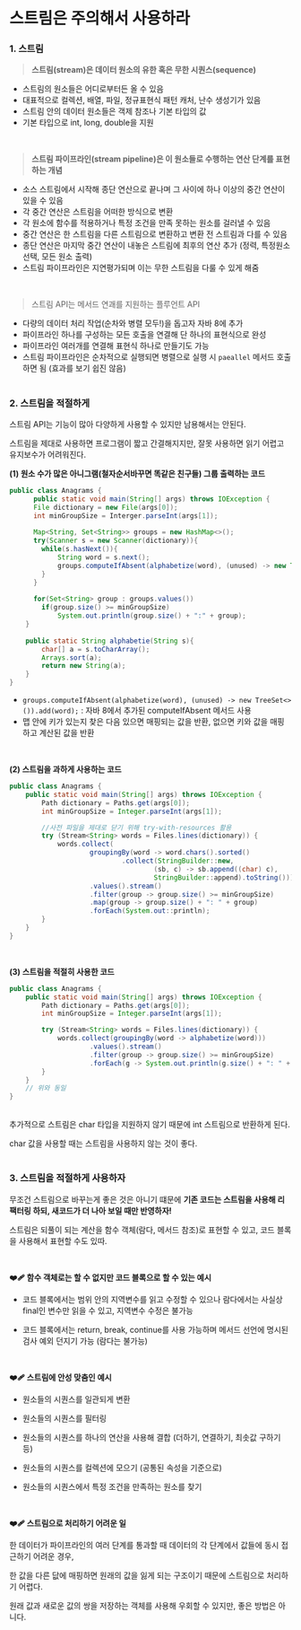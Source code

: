 # 스트림은 주의해서 사용하라

### 1. 스트림

> __스트림(stream)은 데이터 원소의 유한 혹은 무한 시퀀스(sequence)__

- 스트림의 원소들은 어디로부터든 올 수 있음
- 대표적으로 컬렉션, 배열, 파일, 정규표현식 패턴 캐처, 난수 생성기가 있음
- 스트림 안의 데이터 원소들은 객제 참조나 기본 타입의 값
- 기본 타입으로 int, long, double을 지원

<br>

> __스트림 파이프라인(stream pipeline)은 이 원소들로 수행하는 연산 단계를 표현하는 개념__

- 소스 스트림에서 시작해 종단 연산으로 끝나며 그 사이에 하나 이상의 중간 연산이 있을 수 있음
- 각 중간 연산은 스트림을 어떠한 방식으로 변환
- 각 원소에 함수를 적용하거나 특정 조건을 만족 못하는 원소를 걸러낼 수 있음
- 중간 연산은 한 스트림을 다른 스트림으로 변환하고 변환 전 스트림과 다를 수 있음
- 종단 연산은 마지막 중간 연산이 내놓은 스트림에 최후의 연산 추가 (정력, 특정원소 선택, 모든 원소 출력)
- 스트림 파이프라인은 지연평가되며 이는 무한 스트림을 다룰 수 있게 해줌


<br>

> 스트림 API는 메서드 연괘를 지원하는 플루언트 API

- 다량의 데이터 처리 작업(순차와 병렬 모두!)을 돕고자 자바 8에 추가
- 파이프라인 하나를 구성하는 모든 호출을 연결해 단 하나의 표현식으로 완성
- 파이프라인 여러개를 연결해 표현식 하나로 만들기도 가능
- 스트림 파이프라인은 순차적으로 실행되면 병렬으로 실행 시 `paeallel` 메서드 호출하면 됨 (효과를 보기 쉽진 않음)

#
### 2. 스트림을 적절하게 
스트림 API는 기능이 많아 다양하게 사용할 수 있지만 남용해서는 안된다.

스트림을 제대로 사용하면 프로그램이 짧고 간결해지지만, 잘못 사용하면 읽기 어렵고 유지보수가 어려워진다.

__(1) 원소 수가 많은 아니그램(철자순서바꾸면 똑같은 친구들) 그룹 출력하는 코드__
```java
public class Anagrams {
	  public static void main(String[] args) throws IOException {
      File dictionary = new File(args[0]);
      int minGroupSize = Interger.parseInt(args[1]);
      
      Map<String, Set<String>> groups = new HashMap<>();
      try(Scanner s = new Scanner(dictionary)){
      	while(s.hasNext()){
        	String word = s.next();
            groups.computeIfAbsent(alphabetize(word), (unused) -> new TreeSet<>()).add(word);
        }
      }
      
      for(Set<String> group : groups.values())
      	if(group.size() >= minGroupSize)
        	System.out.println(group.size() + ":" + group);
    }
    
    public static String alphabetie(String s){
    	char[] a = s.toCharArray();
        Arrays.sort(a);
        return new String(a);
    }
}
```
- `groups.computeIfAbsent(alphabetize(word), (unused) -> new TreeSet<>()).add(word);` : 자바 8에서 추가된 computeIfAbsent 메서드 사용
- 맵 안에 키가 있는지 찾은 다음 있으면 매핑되는 값을 반환, 없으면 키와 값을 매핑하고 계산된 값을 반환

<br>

__(2) 스트림을 과하게 사용하는 코드__
```java
public class Anagrams {
    public static void main(String[] args) throws IOException {
        Path dictionary = Paths.get(args[0]);
        int minGroupSize = Integer.parseInt(args[1]);

        //사전 파일을 제대로 닫기 위해 try-with-resources 활용
        try (Stream<String> words = Files.lines(dictionary)) {
            words.collect(
                    groupingBy(word -> word.chars().sorted()
                            .collect(StringBuilder::new,
                                    (sb, c) -> sb.append((char) c),
                                    StringBuilder::append).toString()))
                    .values().stream()
                    .filter(group -> group.size() >= minGroupSize)
                    .map(group -> group.size() + ": " + group)
                    .forEach(System.out::println);
        }
    }
}
```

<br>

__(3) 스트림을 적절히 사용한 코드__

```java
public class Anagrams {
    public static void main(String[] args) throws IOException {
        Path dictionary = Paths.get(args[0]);
        int minGroupSize = Integer.parseInt(args[1]);

        try (Stream<String> words = Files.lines(dictionary)) {
            words.collect(groupingBy(word -> alphabetize(word)))
                    .values().stream()
                    .filter(group -> group.size() >= minGroupSize)
                    .forEach(g -> System.out.println(g.size() + ": " + g));
        }
    }
    // 위와 동일
}
```

<br>
추가적으로 스트림은 char 타입을 지원하지 않기 때문에 int 스트림으로 반환하게 된다.

char 값을 사용할 때는 스트림을 사용하지 않는 것이 좋다.


#
### 3. 스트림을 적절하게 사용하자

무조건 스트림으로 바꾸는게 좋은 것은 아니기 떄문에 __기존 코드는 스트림을 사용해 리팩터링 하되, 새코드가 더 나아 보일 때만 반영하자!__

스트림은 되풀이 되는 계산을 함수 객체(람다, 메서드 참조)로 표현할 수 있고, 코드 블록을 사용해서 표현할 수도 있따.

<br>

__❤️‍🩹 함수 객체로는 할 수 없지만 코드 블록으로 할 수 있는 예시__

- 코드 블록에서는 범위 안의 지역변수를 읽고 수정할 수 있으나 람다에서는 사실상 final인 변수만 읽을 수 있고, 지역변수 수정은 불가능

- 코드 블록에서는 return, break, continue를 사용 가능하며 메서드 선언에 명시된 검사 예외 던지기 가능 (람다는 불가능)


<br>

__❤️‍🩹 스트림에 안성 맞춤인 예시__

- 원소들의 시퀀스를 일관되게 변환

- 원소들의 시퀀스를 필터링
- 원소들의 시퀀스를 하나의 연산을 사용해 결합 (더하기, 연결하기, 최솟값 구하기 등)
- 원소들의 시퀀스를 컬렉션에 모으기 (공통된 속성을 기준으로)
- 원소들의 시퀀스에서 특정 조건을 만족하는 원소를 찾기


<br>

__❤️‍🩹 스트림으로 처리하기 어려운 일__

한 데이터가 파이프라인의 여러 단계를 통과할 때 데이터의 각 단계에서 값들에 동시 접근하기 어려운 경우,

한 값을 다른 닶에 매핑하면 원래의 값을 잃게 되는 구조이기 때문에 스트림으로 처리하기 어렵다.

원래 값과 새로운 값의 쌍을 저장하는 객체를 사용해 우회할 수 있지만, 좋은 방법은 아니다.
